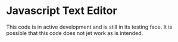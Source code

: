# Javascript Text Editor
This code is in active development and is still in its testing face. It is possible that this code does not jet work as is intended.
